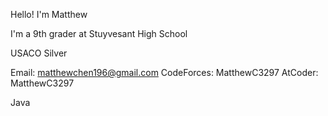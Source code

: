Hello! I'm Matthew

I'm a 9th grader at Stuyvesant High School


USACO Silver


Email: matthewchen196@gmail.com
CodeForces: MatthewC3297
AtCoder: MatthewC3297

Java
